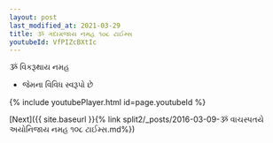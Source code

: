 ```yaml
---
layout: post
last_modified_at: 2021-03-29
title: ૐ ગદાગ્રજાય નમહ ૧૦૮ ટાઈમ્સ
youtubeId: VfPIZcBXtIc
---
```

 
 
 ૐ વિકરૂથાય નમહ  
 
 -  જેમના વિવિધ સ્વરૂપો છે 
 
  
 
  
 
 
 
 
 
 


{% include youtubePlayer.html id=page.youtubeId %}
 
[Next]({{ site.baseurl }}{% link  split2/_posts/2016-03-09-ૐ વાચસ્પતયે અયોનિજાય નમહ ૧૦૮ ટાઈમ્સ.md%})
 
